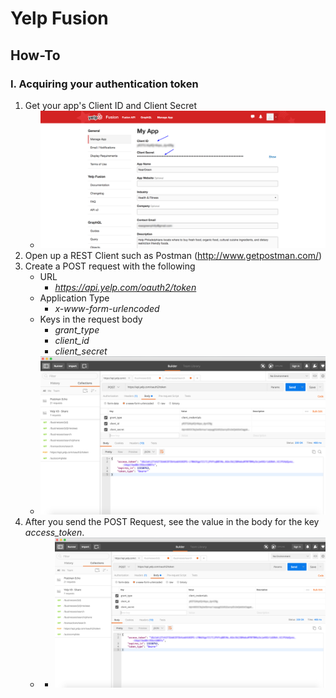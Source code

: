 # Yelp Fusion
## How-To

### I. Acquiring your authentication token
1. Get your app's Client ID and Client Secret
    - ![Yelp Fusion Developer App page](./screenshots/yelp-fusion-account-page.png)
2. Open up a REST Client such as Postman (http://www.getpostman.com/)
3. Create a POST request with the following
    - URL
        - *https://api.yelp.com/oauth2/token*
    - Application Type
        - *x-www-form-urlencoded*
    - Keys in the request body
        - *grant_type*
        - *client_id*
        - *client_secret*
    - ![Authentication Token Retrieval POST Request](./screenshots/postman-authentication-request.png)
4. After you send the POST Request, see the value in the body for the key *access_token*.
    - - ![Authentication Token Retrieval POST Request](./screenshots/postman-authentication-request.png)
